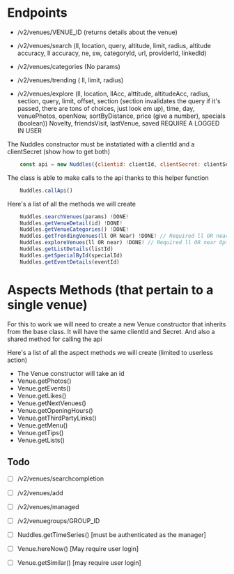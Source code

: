 # Endpoints

- /v2/venues/VENUE_ID (returns details about the venue)

- /v2/venues/search (ll, location, query, altitude, limit, radius, altitude accuracy, ll
  accuracy, ne, sw, categoryId, url, providerId, linkedId)

- /v2/venues/categories (No params)

- /v2/venues/trending ( ll, limit, radius)

- /v2/venues/explore (ll, location, llAcc, alttitude, altitudeAcc, radius, section, query,
  limit, offset, section (section invalidates the query if it's passed, there are tons of
  choices, just look em up), time, day, venuePhotos, openNow, sortByDistance, price (give
  a number), specials (boolean)) Novelty, friendsVisit, lastVenue, saved REQUIRE A LOGGED IN
  USER


The Nuddles constructor must be instatiated with a clientId and a clientSecret (show how
to get both)

```javascript
    const api = new Nuddles({clientid: clientId, clientSecret: clientSecret})
```

The class is able to make calls to the api thanks to this helper function
``` javascript
    Nuddles.callApi()
```

Here's a list of all the methods we will create
```javascript
    Nuddles.searchVenues(params) !DONE!
    Nuddles.getVenueDetail(id) !DONE!
    Nuddles.getVenueCategories() !DONE!
    Nuddles.getTrendingVenues(ll OR Near) !DONE! // Required ll OR near Optional limit and radius
    Nuddles.exploreVenues(ll OR near) !DONE! // Required ll OR near Optional (see the docs) on the site
    Nuddles.getListDetails(listId)
    Nuddles.getSpecialById(specialId)
    Nuddles.getEventDetails(eventId)
```

# Aspects Methods (that pertain to a single venue)
For this to work we will need to create a new Venue constructor that inherits from the
base class. It will have the same clientId and Secret.
And also a shared method for calling the api

Here's a list of all the aspect methods we will create (limited to userless action)

- The Venue constructor will take an id
- Venue.getPhotos()
- Venue.getEvents()
- Venue.getLikes()
- Venue.getNextVenues()
- Venue.getOpeningHours()
- Venue.getThirdPartyLinks()
- Venue.getMenu()
- Venue.getTips()
- Venue.getLists()

## Todo

- [  ] /v2/venues/searchcompletion
- [  ] /v2/venues/add
- [  ] /v2/venues/managed
- [  ] /v2/venuegroups/GROUP_ID
- [  ] Nuddles.getTimeSeries() [must be authenticated as the manager]
- [  ] Venue.hereNow() [May require user login]
- [  ] Venue.getSimilar() [may require user login]




